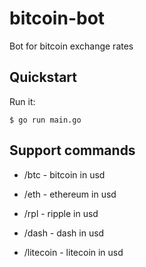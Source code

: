 # bitcoin-bot
Bot for bitcoin exchange rates

## Quickstart

Run it:
```
$ go run main.go
```

## Support commands

* /btc - bitcoin in usd

* /eth - ethereum in usd

* /rpl - ripple in usd

* /dash - dash in usd

* /litecoin - litecoin in usd
